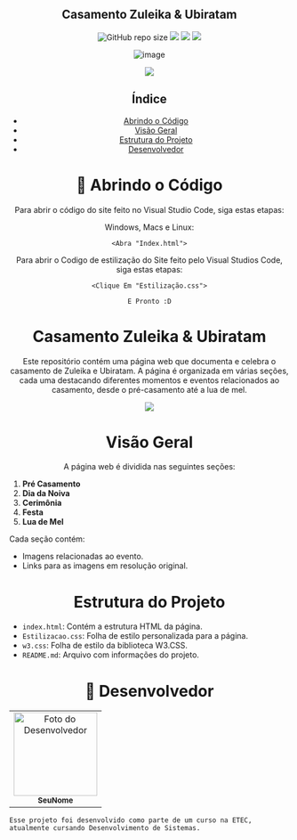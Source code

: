 <h2 align="center"> Casamento Zuleika & Ubiratam </h2>

<div align="center">

![GitHub repo size](https://img.shields.io/github/repo-size/EdielOliveira/SiteCasamento?style=for-the-badge)
<img src="http://img.shields.io/static/v1?label=&message=%20CSS&color=563D7C&style=for-the-badge">
<img src="http://img.shields.io/static/v1?label=&message=%20HTML&color=E34C26&style=for-the-badge">
<img src="http://img.shields.io/static/v1?label=PLATAFORMA&message=%20VSCODE&color=007EC6&style=for-the-badge">

</div>
<div align="center">

![image](http://www.unow.com.br/emDesenvolvimento.gif)

<img src="http://img.shields.io/static/v1?label=STATUS&message=%20FINALIZADO&color=BLUE&style=for-the-badge"/>

</div>

<div align="center">
  
## Índice
  
- [Abrindo o Código](#-abrindo-o-código)
- [Visão Geral](#visão-geral)
- [Estrutura do Projeto](#estrutura-do-projeto)
- [Desenvolvedor](#-desenvolvedor)

<h1 align="center">
🚀 Abrindo o Código
</h1>

Para abrir o código do site feito no Visual Studio Code, siga estas etapas:

Windows, Macs e Linux:

```
<Abra "Index.html">
```

Para abrir o Codigo de estilização do Site feito pelo Visual Studios Code, siga estas etapas:

```
<Clique Em "Estilização.css">
```
```
E Pronto :D
```

<h1 align="center">
Casamento Zuleika & Ubiratam
</h1>

Este repositório contém uma página web que documenta e celebra o casamento de Zuleika e Ubiratam. A página é organizada em várias seções, cada uma destacando diferentes momentos e eventos relacionados ao casamento, desde o pré-casamento até a lua de mel.

<img src="https://github.com/EdielOliveira/SiteCasamento/assets/113260177/700998f4-ba58-4e99-b6a7-152b2308d762" />


<h1 align="center">
Visão Geral
</h1>

A página web é dividida nas seguintes seções:

<div align="left">
  
1. **Pré Casamento**
2. **Dia da Noiva**
3. **Cerimônia**
4. **Festa**
5. **Lua de Mel**

Cada seção contém:
- Imagens relacionadas ao evento.
- Links para as imagens em resolução original.

<h1 align="center">
Estrutura do Projeto
</h1>

- `index.html`: Contém a estrutura HTML da página.
- `Estilizacao.css`: Folha de estilo personalizada para a página.
- `w3.css`: Folha de estilo da biblioteca W3.CSS.
- `README.md`: Arquivo com informações do projeto.

<h1 align="center">🤝 Desenvolvedor</h1>

<table align="center">
    <td align="center">
      <a href="#">
        <img src="https://avatars.githubusercontent.com/u/113260177?s=400&u=347f2b3ae130a0f7c84f0946b4278cd2581e8b16&v=4" width="150px;" alt="Foto do Desenvolvedor"/><br>
        <sub>
          <b>SeuNome</b>
        </sub>
      </a>
    </td>   
</table>

  ```
Esse projeto foi desenvolvido como parte de um curso na ETEC, atualmente cursando Desenvolvimento de Sistemas.
  ```



